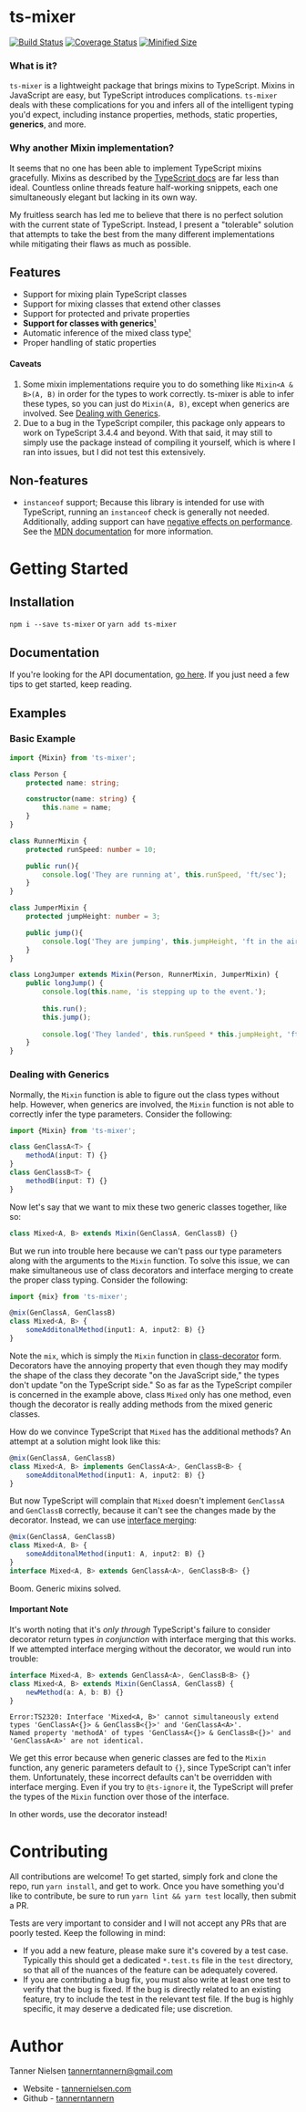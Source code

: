 # ts-mixer
[![Build Status](https://travis-ci.org/tannerntannern/ts-mixer.svg?branch=master)](https://travis-ci.org/tannerntannern/ts-mixer)
[![Coverage Status](https://coveralls.io/repos/github/tannerntannern/ts-mixer/badge.svg?branch=master)](https://coveralls.io/github/tannerntannern/ts-mixer?branch=master)
[![Minified Size](https://badgen.net/bundlephobia/min/ts-mixer)](https://bundlephobia.com/result?p=ts-mixer)

### What is it?
`ts-mixer` is a lightweight package that brings mixins to TypeScript.  Mixins in JavaScript are easy, but TypeScript introduces complications.  `ts-mixer` deals with these complications for you and infers all of the intelligent typing you'd expect, including instance properties, methods, static properties, **generics**, and more.

### Why another Mixin implementation? 
It seems that no one has been able to implement TypeScript mixins gracefully.  Mixins as described by the [TypeScript docs](https://www.typescriptlang.org/docs/handbook/mixins.html) are far less than ideal.  Countless online threads feature half-working snippets, each one simultaneously elegant but lacking in its own way.

My fruitless search has led me to believe that there is no perfect solution with the current state of TypeScript.  Instead, I present a "tolerable" solution that attempts to take the best from the many different implementations while mitigating their flaws as much as possible.

## Features
* Support for mixing plain TypeScript classes
* Support for mixing classes that extend other classes
* Support for protected and private properties
* **Support for classes with generics**[¹](#caveats)
* Automatic inference of the mixed class type[¹](#caveats)
* Proper handling of static properties

#### Caveats
1. Some mixin implementations require you to do something like `Mixin<A & B>(A, B)` in
order for the types to work correctly.  ts-mixer is able to infer these types, so you can
just do `Mixin(A, B)`, except when generics are involved.  See
[Dealing with Generics](#dealing-with-generics).
2. Due to a bug in the TypeScript compiler, this package only appears to work on TypeScript 3.4.4 and beyond.  With that said, it may still to simply use the package instead of compiling it yourself, which is where I ran into issues, but I did not test this extensively.

## Non-features
* `instanceof` support;  Because this library is intended for use with TypeScript, running
an `instanceof` check is generally not needed.  Additionally, adding support can have
[negative effects on performance](https://stackoverflow.com/a/1919670).  See the
[MDN documentation](https://developer.mozilla.org/en-US/docs/Web/JavaScript/Reference/Global_Objects/Symbol/hasInstance)
for more information.

# Getting Started
## Installation
`npm i --save ts-mixer` or `yarn add ts-mixer`

## Documentation
If you're looking for the API documentation, [go here](https://tannerntannern.github.io/ts-mixer).
If you just need a few tips to get started, keep reading.

## Examples
### Basic Example
```typescript
import {Mixin} from 'ts-mixer';

class Person {
	protected name: string;

	constructor(name: string) {
		this.name = name;
	}
}

class RunnerMixin {
	protected runSpeed: number = 10;

	public run(){
		console.log('They are running at', this.runSpeed, 'ft/sec');
	}
}

class JumperMixin {
	protected jumpHeight: number = 3;

	public jump(){
		console.log('They are jumping', this.jumpHeight, 'ft in the air');
	}
}

class LongJumper extends Mixin(Person, RunnerMixin, JumperMixin) {
	public longJump() {
		console.log(this.name, 'is stepping up to the event.');
		
		this.run();
		this.jump();
		
		console.log('They landed', this.runSpeed * this.jumpHeight, 'ft from the start!');
	}
}
```

### Dealing with Generics
Normally, the `Mixin` function is able to figure out the class types without help.  However, when generics are involved, the `Mixin` function is not able to correctly infer the type parameters.  Consider the following:

```typescript
import {Mixin} from 'ts-mixer';

class GenClassA<T> {
	methodA(input: T) {}
}
class GenClassB<T> {
	methodB(input: T) {}
}
```

Now let's say that we want to mix these two generic classes together, like so:

```typescript
class Mixed<A, B> extends Mixin(GenClassA, GenClassB) {}
```

But we run into trouble here because we can't pass our type parameters along with the arguments to the `Mixin` function.  To solve this issue, we can make simultaneous use of class decorators and interface merging to create the proper class typing.  Consider the following:

```typescript
import {mix} from 'ts-mixer';

@mix(GenClassA, GenClassB)
class Mixed<A, B> {
	someAdditonalMethod(input1: A, input2: B) {}
}
```

Note the `mix`, which is simply the `Mixin` function in [class-decorator](https://www.typescriptlang.org/docs/handbook/decorators.html#class-decorators) form.  Decorators have the annoying property that even though they may modify the shape of the class they decorate "on the JavaScript side," the types don't update "on the TypeScript side."  So as far as the TypeScript compiler is concerned in the example above, class `Mixed` only has one method, even though the decorator is really adding methods from the mixed generic classes.

How do we convince TypeScript that `Mixed` has the additional methods?  An attempt at a solution might look like this:

```typescript
@mix(GenClassA, GenClassB)
class Mixed<A, B> implements GenClassA<A>, GenClassB<B> {
	someAdditonalMethod(input1: A, input2: B) {}
}
```

But now TypeScript will complain that `Mixed` doesn't implement `GenClassA` and `GenClassB` correctly, because it can't see the changes made by the decorator.  Instead, we can use [interface merging](https://www.typescriptlang.org/docs/handbook/declaration-merging.html#merging-interfaces):

```typescript
@mix(GenClassA, GenClassB)
class Mixed<A, B> {
	someAdditonalMethod(input1: A, input2: B) {}
}
interface Mixed<A, B> extends GenClassA<A>, GenClassB<B> {}
```

Boom.  Generic mixins solved.

#### Important Note
It's worth noting that it's _only through_ TypeScript's failure to consider decorator return types _in conjunction_ with interface merging that this works.  If we attempted interface merging without the decorator, we would run into trouble:

```typescript
interface Mixed<A, B> extends GenClassA<A>, GenClassB<B> {}
class Mixed<A, B> extends Mixin(GenClassA, GenClassB) {
	newMethod(a: A, b: B) {}
}
```

```
Error:TS2320: Interface 'Mixed<A, B>' cannot simultaneously extend types 'GenClassA<{}> & GenClassB<{}>' and 'GenClassA<A>'.
Named property 'methodA' of types 'GenClassA<{}> & GenClassB<{}>' and 'GenClassA<A>' are not identical.
```

We get this error because when generic classes are fed to the `Mixin` function, any generic parameters default to `{}`, since TypeScript can't infer them.  Unfortunately, these incorrect defaults can't be overridden with interface merging.  Even if you try to `@ts-ignore` it, the TypeScript will prefer the types of the `Mixin` function over those of the interface.

In other words, use the decorator instead!

# Contributing
All contributions are welcome!  To get started, simply fork and clone the repo, run `yarn install`, and get to work.  Once you have something you'd like to contribute, be sure to run `yarn lint && yarn test` locally, then submit a PR.

Tests are very important to consider and I will not accept any PRs that are poorly tested.  Keep the following in mind:
* If you add a new feature, please make sure it's covered by a test case.  Typically this should get a dedicated `*.test.ts` file in the `test` directory, so that all of the nuances of the feature can be adequately covered.
* If you are contributing a bug fix, you must also write at least one test to verify that the bug is fixed.  If the bug is directly related to an existing feature, try to include the test in the relevant test file.  If the bug is highly specific, it may deserve a dedicated file; use discretion.

# Author
Tanner Nielsen <tannerntannern@gmail.com>
* Website - [tannernielsen.com](http://tannernielsen.com)
* Github - [tannerntannern](https://github.com/tannerntannern)
